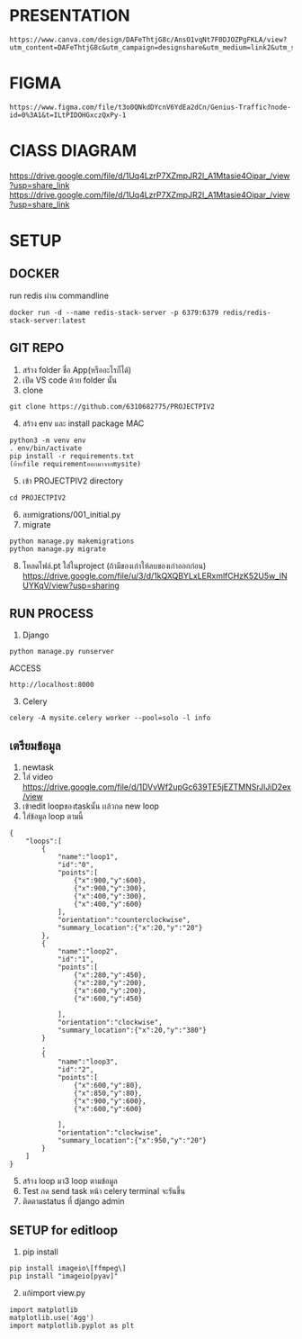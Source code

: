 # PRESENTATION

    https://www.canva.com/design/DAFeThtjG8c/AnsO1vqNt7F0DJOZPgFKLA/view?utm_content=DAFeThtjG8c&utm_campaign=designshare&utm_medium=link2&utm_source=sharebutton

# FIGMA

    https://www.figma.com/file/t3o0QNkdDYcnV6YdEa2dCn/Genius-Traffic?node-id=0%3A1&t=ILtPIDOHGxczQxPy-1

# ClASS DIAGRAM

https://drive.google.com/file/d/1Uq4LzrP7XZmpJR2l_A1Mtasie4Oipar_/view?usp=share_link
https://drive.google.com/file/d/1Uq4LzrP7XZmpJR2l_A1Mtasie4Oipar_/view?usp=share_link


# SETUP

## DOCKER
run redis  ผ่าน commandline 
```
docker run -d --name redis-stack-server -p 6379:6379 redis/redis-stack-server:latest
```
## GIT REPO
1.  สร้าง folder ชื่อ App(หรืออะไรก็ได้)
2.  เปิด VS code ด้วย folder นั้น
3.  clone 
```
git clone https://github.com/6310682775/PROJECTPIV2
```
4.  สร้าง env และ install package
MAC
```
python3 -m venv env
. env/bin/activate
pip install -r requirements.txt
(ย้ายfile requirementออกมาจากmysite) 
```
5.  เข้า PROJECTPIV2 directory
```
cd PROJECTPIV2
```
6.  ลบmigrations/001_initial.py
7.  migrate 
```
python manage.py makemigrations
python manage.py migrate
```
8.  โหลดไฟล์.pt ใส่ในproject (ถ้ามีของเก่าให้ลบของเก่าออกก่อน)
https://drive.google.com/file/u/3/d/1kQXQBYLxLERxmlfCHzK52U5w_INUYKqV/view?usp=sharing

## RUN PROCESS
1.  Django
```
python manage.py runserver
```
ACCESS
```
http://localhost:8000
```
3.  Celery
```
celery -A mysite.celery worker --pool=solo -l info
```

## เตรียมข้อมูล
1.  newtask
2.  ใส่ video
https://drive.google.com/file/d/1DVvWf2upGc639TE5jEZTMNSrJlJiD2ex/view
3.  เข้าedit loopของtaskนั้น เเล้วกด new loop
4.  ใส่ข้อมูล loop ตามนี้
```
{
    "loops":[
        {
            "name":"loop1",
            "id":"0",
            "points":[
                {"x":900,"y":600},
                {"x":900,"y":300},
                {"x":400,"y":300},
                {"x":400,"y":600}
            ],
            "orientation":"counterclockwise",
            "summary_location":{"x":20,"y":"20"}
        },
        {
            "name":"loop2",
            "id":"1",
            "points":[
                {"x":280,"y":450},
                {"x":280,"y":200},
                {"x":600,"y":200},
                {"x":600,"y":450}
                
            ],
            "orientation":"clockwise",
            "summary_location":{"x":20,"y":"380"}
        }
        ,
        {
            "name":"loop3",
            "id":"2",
            "points":[
                {"x":600,"y":80},
                {"x":850,"y":80},
                {"x":900,"y":600},
                {"x":600,"y":600}
                
            ],
            "orientation":"clockwise",
            "summary_location":{"x":950,"y":"20"}
        }
    ]
}
```
5.  สร้าง loop มา3 loop ตามข้อมูล
6.  Test กด send task หน้า celery terminal จะรันขึ้น
7.  ติดตามstatus ที่ django admin

## SETUP for editloop
1.  pip install
```
pip install imageio\[ffmpeg\]
pip install "imageio[pyav]"
```
2.  แก้import view.py
```
import matplotlib
matplotlib.use('Agg') 
import matplotlib.pyplot as plt
```
